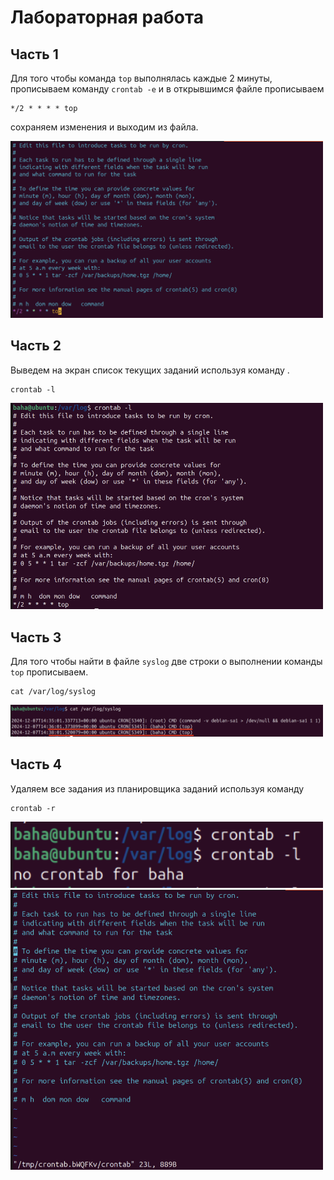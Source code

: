 # Лабораторная работа

## Часть 1

Для того чтобы команда `top` выполнялась каждые 2 минуты, прописываем команду `crontab -e` и в открывшимся файле прописываем 
```
*/2 * * * * top
```
сохраняем изменения и выходим из файла.

<img width="500" src="./images/image1.png"/>

## Часть 2

Выведем на экран список текущих заданий используя команду .

```
crontab -l
```

<img width="500" src="./images/image2.png"/>

## Часть 3
Для того чтобы найти в файле `syslog` две строки о выполнении команды `top` прописываем.
```
cat /var/log/syslog
```

<img width="500" src="./images/image3.png"/>

## Часть 4
Удаляем все задания из планировщика заданий используя команду 

```
crontab -r
```

<img width="500" src="./images/image4.png"/>

<img width="500" src="./images/image5.png"/>

